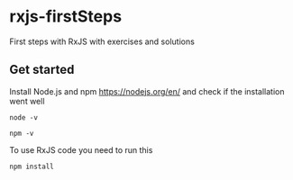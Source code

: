 # rxjs-firstSteps
First steps with RxJS with exercises and solutions


## Get started

Install Node.js and npm https://nodejs.org/en/ and check if the installation went well

```
node -v
```

```
npm -v
```

To use RxJS code you need to run this

```
npm install
```
